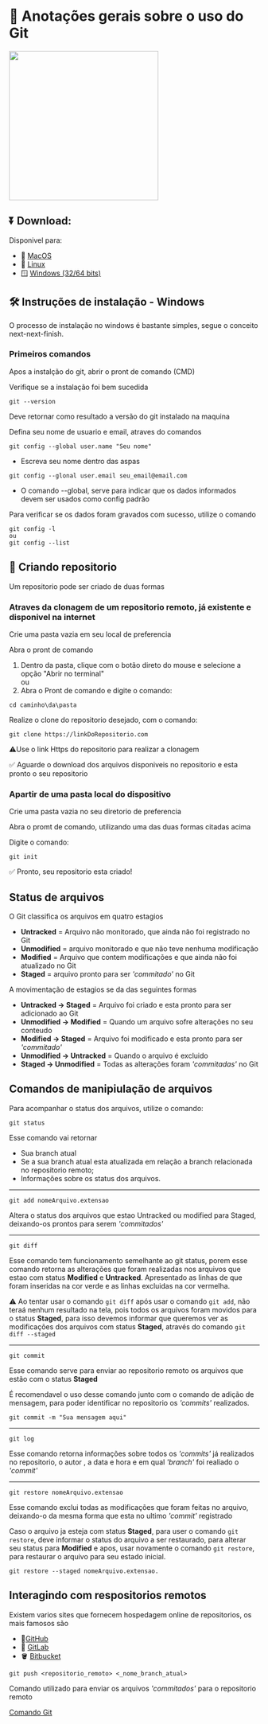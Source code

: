 # :paperclip: Anotações gerais sobre o uso do Git 

<img src = https://git-scm.com/images/logos/downloads/Git-Logo-2Color.png width = '300'>

## ⏬ Download:
Disponivel para:  
* :apple: [MacOS](https://git-scm.com/download/mac)
* :penguin: [Linux](https://git-scm.com/download/linux)
* :window: [Windows (32/64 bits)](https://git-scm.com/download/win)


## :hammer_and_wrench: Instruções de instalação - Windows

O processo de instalação no windows é bastante simples, segue o conceito next-next-finish.

### Primeiros comandos

Apos a instalção do git, abrir o pront de comando (CMD)

Verifique se a instalação foi bem sucedida

```
git --version
```
Deve retornar como resultado a versão do git instalado na maquina

Defina seu nome de usuario e email, atraves do comandos  

```
git config --global user.name "Seu nome"
```
* Escreva seu nome dentro das aspas

```
git config --glonal user.email seu_email@email.com
```
* O comando --global, serve para indicar que os dados informados devem ser usados como config padrão

Para verificar se os dados foram gravados com sucesso, utilize o comando
```
git config -l
ou
git config --list
```

## :file_folder: Criando repositorio

Um repositorio pode ser criado de duas formas

### Atraves da clonagem de um repositorio remoto, já existente e disponivel na internet

Crie uma pasta vazia em seu local de preferencia  

Abra o pront de comando
1. Dentro da pasta, clique com o botão direto do mouse e selecione a opção "Abrir no terminal"  
ou
2. Abra o Pront de comando e digite o comando:  
```
cd caminho\da\pasta 
```  

Realize o clone do repositorio desejado, com o comando:  
```
git clone https://linkDoRepositorio.com
```  

:warning:Use o link Https do repositorio para realizar a clonagem

✅ Aguarde o download dos arquivos disponiveis no repositorio e esta pronto o seu repositorio 
   
### Apartir de uma pasta local do dispositivo

Crie uma pasta vazia no seu diretorio de preferencia

Abra o promt de comando, utilizando uma das duas formas citadas acima  

Digite o comando:  
```
git init
```

✅ Pronto, seu repositorio esta criado!  

## Status de arquivos

O Git classifica os arquivos em quatro estagios  
* **Untracked** = Arquivo não monitorado, que ainda não foi registrado no Git
* **Unmodified** = arquivo monitorado e que não teve nenhuma modificação
* **Modified** = Arquivo que contem modificações e que ainda não foi atualizado no Git
* **Staged** = arquivo pronto para ser *'commitado'* no Git

A movimentação de estagios se da das seguintes formas  
* **Untracked -> Staged** = Arquivo foi criado e esta pronto para ser adicionado ao Git
* **Unmodified -> Modified** = Quando um arquivo sofre alterações no seu conteudo
* **Modified -> Staged** = Arquivo foi modificado e esta pronto para ser *'commitado'*
* **Unmodified -> Untracked** = Quando o arquivo é excluido
* **Staged -> Unmodified** = Todas as alterações foram *'commitadas'* no Git

## Comandos de manipiulação de arquivos

Para acompanhar o status dos arquivos, utilize o comando:  
```
git status
```
Esse comando vai retornar  
* Sua branch atual
* Se a sua branch atual esta atualizada em relação a branch relacionada no repositorio remoto;
* Informações sobre os status dos arquivos.
  
---  

```
git add nomeArquivo.extensao
```
Altera o status dos arquivos que estao Untracked ou modified para Staged, deixando-os prontos para serem *'commitados'*

---  

```
git diff
```
Esse comando tem funcionamento semelhante ao git status, porem esse comando retorna as alterações que foram realizadas nos arquivos que estao com status **Modified** e **Untracked**. Apresentado as linhas de que foram inseridas na cor verde e as linhas excluidas na cor vermelha.

:warning: Ao tentar usar o comando `git diff` após usar o comando `git add`, não teraá nenhum resultado na tela, pois todos os arquivos foram movidos para o status **Staged**, para isso devemos informar que queremos ver as modificações dos arquivos com status **Staged**, através do comando `git diff --staged`

---

```
git commit
```
Esse comando serve para enviar ao repositorio remoto os arquivos que estão com o status **Staged**

É recomendavel o uso desse comando junto com o comando de adição de mensagem, para poder identificar no repositorio os *'commits'* realizados.

```
git commit -m "Sua mensagem aqui"
```
--------------------------------------------
```
git log
```
Esse comando retorna informações sobre todos os *'commits'* já realizados no repositorio, o autor , a data e hora e em qual *'branch'* foi realiado o *'commit'*

---

```
git restore nomeArquivo.extensao
```
Esse comando exclui todas as modificações que foram feitas no arquivo, deixando-o da mesma forma que esta no ultimo *'commit'* registrado

Caso o arquivo ja esteja com status **Staged**, para user o comando `git restore`, deve informar o status do arquivo a ser restaurado, para alterar seu status para **Modified** e apos, usar novamente o comando `git restore`, para restaurar o arquivo para seu estado inicial.
```
git restore --staged nomeArquivo.extensao.
```

## Interagindo com respositorios remotos

Existem varios sites que fornecem hospedagem online de repositorios, os mais famosos são

* :octopus:[GitHub](https://github.com/)
* 🦊 [GitLab](https://about.gitlab.com/)
* 🪣 [Bitbucket](https://bitbucket.org/product/)


```
git push <repositorio_remoto> <_nome_branch_atual>
```

Comando utilizado para enviar os arquivos *'commitados'* para o repositorio remoto


[Comando Git](https://www.freecodecamp.org/portuguese/news/ficha-informativa-do-git-50-comandos-do-git-que-voce-deveria-conhecer/)